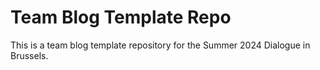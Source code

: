 # Team Blog Template Repo

This is a team blog template repository for the Summer 2024 Dialogue in Brussels. 


